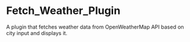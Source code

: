 # Fetch_Weather_Plugin
A plugin that fetches weather data from OpenWeatherMap API based on city input and displays it.
